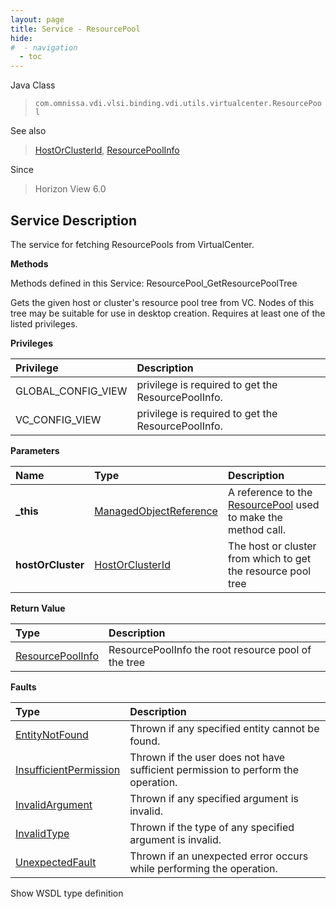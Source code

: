 ```yaml
---
layout: page
title: Service - ResourcePool
hide:
#  - navigation
  - toc
---
```








Java Class
> `com.omnissa.vdi.vlsi.binding.vdi.utils.virtualcenter.ResourcePool`

See also
> [HostOrClusterId](vdi.entity.HostOrClusterId.md), [ResourcePoolInfo](vdi.utils.virtualcenter.ResourcePool.ResourcePoolInfo.md)

Since
> Horizon View 6.0





## Service Description

The service for fetching ResourcePools from VirtualCenter.

**Methods**

Methods defined in this Service:
ResourcePool_GetResourcePoolTree




Gets the given host or cluster's resource pool tree from VC. Nodes of this tree may be suitable for use in desktop creation. Requires at least one of the listed privileges.

**Privileges**

Privilege | Description
:---|:---
GLOBAL_CONFIG_VIEW|  privilege is required to get the ResourcePoolInfo.
VC_CONFIG_VIEW|  privilege is required to get the ResourcePoolInfo.



**Parameters**

 Name | Type | Description
:---|:---|:---
**_this**| [ManagedObjectReference](vmodl.ManagedObjectReference.md)|  A reference to the [ResourcePool](vdi.utils.virtualcenter.ResourcePool.md) used to make the method call.
**hostOrCluster**| [HostOrClusterId](vdi.entity.HostOrClusterId.md)|  The host or cluster from which to get the resource pool tree




**Return Value**

Type | Description
:---|:---
[ResourcePoolInfo](vdi.utils.virtualcenter.ResourcePool.ResourcePoolInfo.md)| ResourcePoolInfo the root resource pool of the tree



**Faults**

Type | Description
:---|:---
[EntityNotFound](vdi.fault.EntityNotFound.md)| Thrown if any specified entity cannot be found.
[InsufficientPermission](vdi.fault.InsufficientPermission.md)| Thrown if the user does not have sufficient permission to perform the operation.
[InvalidArgument](vdi.fault.InvalidArgument.md)| Thrown if any specified argument is invalid.
[InvalidType](vdi.fault.InvalidType.md)| Thrown if the type of any specified argument is invalid.
[UnexpectedFault](vdi.fault.UnexpectedFault.md)| Thrown if an unexpected error occurs while performing the operation.

Show WSDL type definition












 

